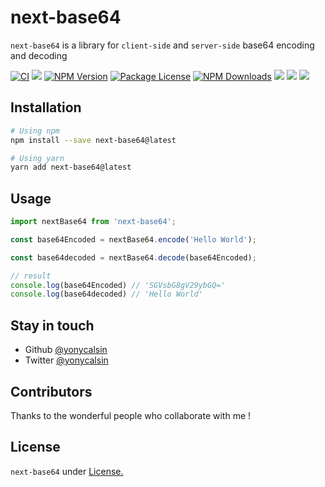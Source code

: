 # next-base64

`next-base64` is a library for `client-side` and `server-side` base64 encoding and decoding

[![CI](https://github.com/yonycalsin/next-base64/actions/workflows/main.yml/badge.svg)](https://github.com/yonycalsin/next-base64/actions/workflows/ci.yml)
<a href="https://github.com/yonycalsin/next-base64"><img src="https://img.shields.io/spiget/stars/1000?color=brightgreen&label=Star&logo=github" /></a>
<a href="https://www.npmjs.com/next-base64" target="_blank">
<img src="https://img.shields.io/npm/v/next-base64" alt="NPM Version" /></a>
<a href="https://www.npmjs.com/next-base64" target="_blank">
<img src="https://img.shields.io/npm/l/next-base64" alt="Package License" /></a>
<a href="https://www.npmjs.com/next-base64" target="_blank">
<img src="https://img.shields.io/npm/dm/next-base64" alt="NPM Downloads" /></a>
<a href="https://github.com/yonycalsin/next-base64"><img src="https://img.shields.io/badge/Github%20Page-next.base64-yellow?style=flat-square&logo=github" /></a>
<a href="https://github.com/yonycalsin"><img src="https://img.shields.io/badge/Author-Yony%20Calsin-blueviolet?style=flat-square&logo=appveyor" /></a>
<a href="https://twitter.com/yonycalsin" target="_blank">
<img src="https://img.shields.io/twitter/follow/yonycalsin.svg?style=social&label=Follow"></a>

## Installation

```bash
# Using npm
npm install --save next-base64@latest

# Using yarn
yarn add next-base64@latest
```

## Usage


```ts
import nextBase64 from 'next-base64';

const base64Encoded = nextBase64.encode('Hello World');

const base64decoded = nextBase64.decode(base64Encoded);

// result
console.log(base64Encoded) // 'SGVsbG8gV29ybGQ='
console.log(base64decoded) // 'Hello World'
```

## Stay in touch

- Github [@yonycalsin](https://github.com/yonycalsin)
- Twitter [@yonycalsin](https://twitter.com/yonycalsin)

## Contributors

Thanks to the wonderful people who collaborate with me !

## License

`next-base64` under [License.](LICENSE)